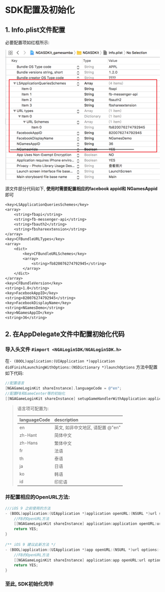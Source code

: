 # SDK配置及初始化

## 1. Info.plist文件配置

必要配置项如红框所示:

![](../../.gitbook/assets/snipaste_2018-05-03_12-02-03.png)

源文件部分代码如下, **使用时需要配置相应的facebook appid和 NGamesAppid**即可

```markup
<key>LSApplicationQueriesSchemes</key>
<array>
    <string>fbapi</string>
    <string>fb-messenger-api</string>
    <string>fbauth2</string>
    <string>fbshareextension</string>
</array>
<key>CFBundleURLTypes</key>
<array>
    <dict>
        <key>CFBundleURLSchemes</key>
        <array>
            <string>fb820076274792945</string>
        </array>
    </dict>
</array>
<key>CFBundleVersion</key>
<string>1.0</string>
<key>FacebookAppID</key>
<string>820076274792945</string>
<key>FacebookDisplayName</key>
<string>NGamesDemo</string>
<key>NGamesAppID</key>
<string>36</string>
```

## 2. 在AppDelegate文件中配置初始化代码

### 导入头文件 `#import <NGALoginSDK/NGALoginSDK.h>`

在`- (BOOL)application:(UIApplication *)application didFinishLaunchingWithOptions:(NSDictionary *)launchOptions` 方法中配置如下代码:

```objectivec
//配置语言
[NGAGameLoginKit shareInstance].languageCode = @"en";
//配置FB和GameCenter等的初始化
[[NGAGameLoginKit shareInstance] setupGameHandlerWithApplication:application LaunchingWithOptions:launchOptions];
```

> 语言项可配置为:
>
> | languageCode | description |
> | :--- | :--- |
> | en | 英文, 如非中文地区, 请配置 @"en" |
> | zh-Hant | 简体中文 |
> | zh-Hans | 繁体中文 |
> | fr | 法语 |
> | th | 泰语 |
> | ja | 日语 |
> | ko | 韩语 |
> | id | 印尼语 |

### 并配置相应的OpenURL方法:

```objectivec
///iOS 9 之前使用的方法
- (BOOL)application:(UIApplication *)application openURL:(NSURL *)url sourceApplication:(NSString *)sourceApplication annotation:(id)annotation {
    //FB的OpenURL方法
    [[NGAGameLoginKit shareInstance] application:application openURL:url sourceApplication:sourceApplication annotation:annotation];
    return YES;
}

/** iOS 9 建议此新方法 */
- (BOOL)application:(UIApplication *)app openURL:(NSURL *)url options:(NSDictionary<UIApplicationOpenURLOptionsKey,id> *)options{
    //FB的OpenURL方法
    [[NGAGameLoginKit shareInstance] application:app openURL:url options:options];
    return YES;
}
```

### 至此, SDK初始化完毕

